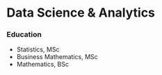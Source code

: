 # Data Science & Analytics 

### Education
- Statistics, MSc
- Business Mathematics, MSc
- Mathematics, BSc

